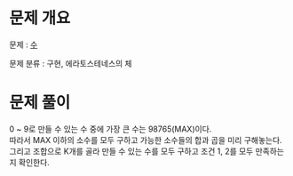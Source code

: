 # 문제 개요

문제 : [수](https://www.acmicpc.net/problem/22943)

문제 분류 : 구현, 에라토스테네스의 체

# 문제 풀이

0 ~ 9로 만들 수 있는 수 중에 가장 큰 수는 98765(MAX)이다.  
따라서 MAX 이하의 소수를 모두 구하고 가능한 소수들의 합과 곱을 미리 구해놓는다.  
그리고 조합으로 K개를 골라 만들 수 있는 수를 모두 구하고 조건 1, 2를 모두 만족하는지 확인한다.
